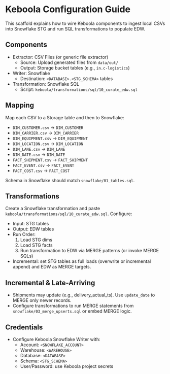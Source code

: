 # Keboola Configuration Guide

This scaffold explains how to wire Keboola components to ingest local CSVs into Snowflake STG and run SQL transformations to populate EDW.

## Components

- Extractor: CSV Files (or generic file extractor)
  - Source: Upload generated files from `data/out/`
  - Output: Storage bucket tables (e.g., `in.c-logistics`)
- Writer: Snowflake
  - Destination: `<DATABASE>.<STG_SCHEMA>` tables
- Transformation: Snowflake SQL
  - Script: `keboola/transformations/sql/10_curate_edw.sql`

## Mapping

Map each CSV to a Storage table and then to Snowflake:

- `DIM_CUSTOMER.csv` -> `DIM_CUSTOMER`
- `DIM_CARRIER.csv` -> `DIM_CARRIER`
- `DIM_EQUIPMENT.csv` -> `DIM_EQUIPMENT`
- `DIM_LOCATION.csv` -> `DIM_LOCATION`
- `DIM_LANE.csv` -> `DIM_LANE`
- `DIM_DATE.csv` -> `DIM_DATE`
- `FACT_SHIPMENT.csv` -> `FACT_SHIPMENT`
- `FACT_EVENT.csv` -> `FACT_EVENT`
- `FACT_COST.csv` -> `FACT_COST`

Schema in Snowflake should match `snowflake/01_tables.sql`.

## Transformations

Create a Snowflake transformation and paste `keboola/transformations/sql/10_curate_edw.sql`. Configure:
- Input: STG tables
- Output: EDW tables
- Run Order:
  1) Load STG dims
  2) Load STG facts
  3) Run transformation to EDW via MERGE patterns (or invoke MERGE SQLs)
- Incremental: set STG tables as full loads (overwrite or incremental append) and EDW as MERGE targets.

## Incremental & Late-Arriving

- Shipments may update (e.g., delivery_actual_ts). Use `update_date` to MERGE only newer records.
- Configure transformations to run MERGE statements from `snowflake/03_merge_upserts.sql` or embed MERGE logic.

## Credentials

- Configure Keboola Snowflake Writer with:
  - Account: `<SNOWFLAKE_ACCOUNT>`
  - Warehouse: `<WAREHOUSE>`
  - Database: `<DATABASE>`
  - Schema: `<STG_SCHEMA>`
  - User/Password: use Keboola project secrets

